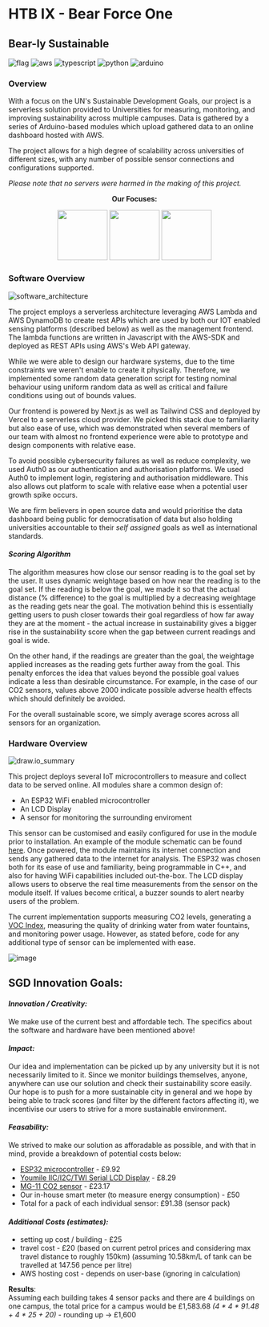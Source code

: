 # HTB IX - Bear Force One
## **Bear-ly Sustainable**

![flag](https://cdn.discordapp.com/attachments/1072492927047172146/1081844162955055174/flag.png)
![aws](https://img.shields.io/badge/Amazon_AWS-FF9900?style=for-the-badge&logo=amazonaws&logoColor=white)
![typescript](https://img.shields.io/badge/TypeScript-007ACC?style=for-the-badge&logo=typescript&logoColor=white)
![python](https://img.shields.io/badge/Python-FFD43B?style=for-the-badge&logo=python&logoColor=blue)
![arduino](https://img.shields.io/badge/Arduino-00979D?style=for-the-badge&logo=Arduino&logoColor=white)

### Overview
With a focus on the UN's Sustainable Development Goals, our project is a serverless solution provided to Universities for measuring, monitoring, and improving sustainability across multiple campuses. Data is gathered by a series of Arduino-based modules which upload gathered data to an online dashboard hosted with AWS.

The project allows for a high degree of scalability across universities of different sizes, with any number of possible sensor connections and configurations supported.

*Please note that no servers were harmed in the making of this project.*

<p align="center">
  <strong style=”font-size: 150%;”>Our Focuses:</strong> 
</p>

<p align="center">
  <img src="https://user-images.githubusercontent.com/58626285/222949829-eebf8624-2294-474c-bfe3-ac87cc1ffa42.png" width="100" height="100">
  <img src="https://user-images.githubusercontent.com/58626285/222949840-a8d25fbd-723b-4c42-961c-ab624364206f.png" width="100" height="100">
  <img src="https://user-images.githubusercontent.com/58626285/222949897-6e4e58b8-b1d9-47d5-9b2e-526a85794e57.png" width="100" height="100">
</p>

### Software Overview

![software_architecture](https://cdn.discordapp.com/attachments/760925116992585812/1081849623959851018/Screenshot_2023-03-05_at_08.04.01.png)

The project employs a serverless architecture leveraging AWS Lambda and AWS DynamoDB to create rest APIs which are used by both our IOT enabled sensing platforms (described below) as well as the management frontend. The lambda functions are written in Javascript with the AWS-SDK and deployed as REST APIs using AWS's Web API gateway. 

While we were able to design our hardware systems, due to the time constraints we weren't enable to create it physically. Therefore, we implemented some random data generation script for testing nominal behaviour using uniform random data as well as critical and failure conditions using out of bounds values.

Our frontend is powered by Next.js as well as Tailwind CSS and deployed by Vercel to a serverless cloud provider. We picked this stack due to familiarity but also ease of use, which was demonstrated when several members of our team with almost no frontend experience were able to prototype and design components with relative ease. 

To avoid possible cybersecurity failures as well as reduce complexity, we used Auth0 as our authentication and authorisation platforms. We used Auth0 to implement login, registering and authorisation middleware. This also allows out platform to scale with relative ease when a potential user growth spike occurs. 

We are firm believers in open source data and would prioritise the data dashboard being public for democratisation of data but also holding universities accountable to their _self assigned_ goals as well as international standards. 

#### *Scoring Algorithm*
The algorithm measures how close our sensor reading is to the goal set by the user. It uses dynamic weightage based on how near the reading is to the goal set. If the reading is below the goal, we made it so that the actual distance (% difference) to the goal is multiplied by a decreasing weightage as the reading gets near the goal. The motivation behind this is essentially getting users to push closer towards their goal regardless of how far away they are at the moment - the actual increase in sustainability gives a bigger rise in the sustainability score when the gap between current readings and goal is wide.  

On the other hand, if the readings are greater than the goal, the weightage applied increases as the reading gets further away from the goal. This penalty enforces the idea that values beyond the possible goal values indicate a less than desirable circumstance. For example, in the case of our CO2 sensors, values above 2000 indicate possible adverse health effects which should definitely be avoided. 

For the overall sustainable score, we simply average scores across all sensors for an organization. 

### Hardware Overview
![draw.io_summary](https://cdn.discordapp.com/attachments/1072492927047172146/1081838317726875698/HardwareSummary.png)

This project deploys several IoT microcontrollers to measure and collect data to be served online. All modules share a common design of:

- An ESP32 WiFi enabled microcontroller
- An LCD Display
- A sensor for monitoring the surrounding enviroment

This sensor can be customised and easily configured for use in the module prior to installation. An example of the module schematic can be found [here](https://github.com/davidbeechey/htb-ix-bear-force-one/blob/main/hardware/docs/Sensor%20Module%20Schematic.jpg). Once powered, the module maintains its internet connection and sends any gathered data to the internet for analysis. The ESP32 was chosen both for its ease of use and familiarity, being programmable in C++, and also for having WiFi capabilities included out-the-box. The LCD display allows users to observe the real time measurements from the sensor on the module itself. If values become critical, a buzzer sounds to alert nearby users of the problem.

The current implementation supports measuring CO2 levels, generating a [VOC Index](https://en.wikipedia.org/wiki/Volatile_organic_compound), measuring the quality of drinking water from water fountains, and monitoring power usage. However, as stated before, code for any additional type of sensor can be implemented with ease.

![image](https://user-images.githubusercontent.com/58626285/222953574-f3f84ff1-1722-4edd-bb6f-a6ed8e7edfb4.png)

## SGD Innovation Goals:

#### *Innovation / Creativity:*

We make use of the current best and affordable tech. The specifics about the software and hardware have been mentioned above!

#### *Impact:*
Our idea and implementation can be picked up by any university but it is not necessarily limited to it. Since we monitor buildings themselves, anyone, anywhere can use our solution and check their sustainability score easily. Our hope is to push for a more sustainable city in general and we hope by being able to track scores (and filter by the different factors affecting it), we incentivise our users to strive for a more sustainable environment.

#### *Feasability:*

We strived to make our solution as afforadable as possible, and with that in mind, provide a breakdown of potential costs below:
- [ESP32 microcontroller](https://www.mouser.co.uk/ProductDetail/Espressif-Systems/ESP32-DevKitC-32E?qs=GedFDFLaBXFpgD0kAZWDrQ%3D%3D&mgh=1&vip=1&gclid=Cj0KCQiA9YugBhCZARIsAACXxeJ89AZzJ2C-8a7q3wvQzPK-0x3hb9HcdMbImyLcVQLG3rJoBKit30AaAl5vEALw_wcB) - £9.92 
- [Youmile IIC/I2C/TWI Serial LCD Display](https://www.amazon.co.uk/Youmile-Serial-Display-Backlight-Arduino/dp/B099F2KPR4/ref=asc_df_B099F2KPR4/?tag=googshopuk-21&linkCode=df0&hvadid=534996565582&hvpos=&hvnetw=g&hvrand=6720465128582679622&hvpone=&hvptwo=&hvqmt=&hvdev=c&hvdvcmdl=&hvlocint=&hvlocphy=9046888&hvtargid=pla-1416553735824&psc=1) - £8.29 
- [MG-11 CO2 sensor]( https://www.aliexpress.com/item/32859295115.html?spm=a2g0o.productlist.main.19.39a01927a36rqo&algo_pvid=08b62301-6c97-4dd5-b3d5-ac6210a5c745&algo_exp_id=08b62301-6c97-4dd5-b3d5-ac6210a5c745-9&pdp_ext_f=%7B%22sku_id%22%3A%2265339769524%22%7D&pdp_npi=3%40dis%21GBP%2127.91%2123.17%21%21%21%21%21%402100b5dc16779989712215429d06d7%2165339769524%21sea%21UK%210&curPageLogUid=R0w5ZzSfRu67
) - £23.17
- Our in-house smart meter (to measure energy consumption) - £50  
- Total for a pack of each individual sensor: £91.38 (sensor pack)

#### *Additional Costs (estimates):*
- setting up cost / building - £25
- travel cost - £20 (based on current petrol prices and considering max travel distance to roughly 150km) (assuming 10.58km/L of tank can be travelled at 147.56 pence per litre)
- AWS hosting cost - depends on user-base (ignoring in calculation)

**Results**:   
Assuming each building takes 4 sensor packs and there are 4 buildings on one campus, the total price for a campus would be £1,583.68 *(4 * 4 * 91.48 + 4 * 25 + 20)* - rounding up -> £1,600

